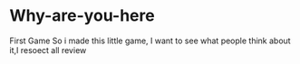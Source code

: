 # Why-are-you-here
First Game
So i made this little game, I want to see what people think about it,I resoect all review

